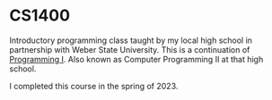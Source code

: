 # CS1400
Introductory programming class taught by my local high school in partnership with Weber State University. This is a continuation of [Programming I](https://github.com/snoutibur-academic/Programming1). 
Also known as Computer Programming II at that high school.

I completed this course in the spring of 2023.
